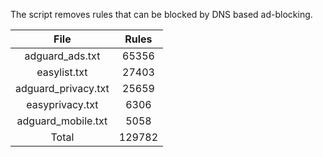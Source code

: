 The script removes rules that can be blocked by DNS based ad-blocking.


| File | Rules |
|:----:|:-----:|
| adguard_ads.txt | 65356 |
| easylist.txt | 27403 |
| adguard_privacy.txt | 25659 |
| easyprivacy.txt | 6306 |
| adguard_mobile.txt | 5058 |
| Total | 129782 |